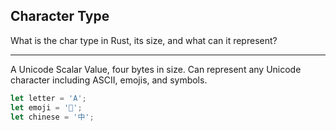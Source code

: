 ## Character Type

What is the char type in Rust, its size, and what can it represent?

---

A Unicode Scalar Value, four bytes in size. Can represent any Unicode character including ASCII, emojis, and symbols.

```rust
let letter = 'A';
let emoji = '🦀';
let chinese = '中';
```

